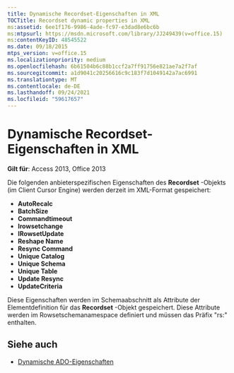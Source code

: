```yaml
---
title: Dynamische Recordset-Eigenschaften in XML
TOCTitle: Recordset dynamic properties in XML
ms:assetid: 6ee1f176-9986-4ade-fc97-e3dad8e6bc6b
ms:mtpsurl: https://msdn.microsoft.com/library/JJ249439(v=office.15)
ms:contentKeyID: 48545522
ms.date: 09/18/2015
mtps_version: v=office.15
ms.localizationpriority: medium
ms.openlocfilehash: 6b61504b6c88b1ccf2a7ff91756e821ae7a2f7af
ms.sourcegitcommit: a1d9041c20256616c9c183f7d1049142a7ac6991
ms.translationtype: MT
ms.contentlocale: de-DE
ms.lasthandoff: 09/24/2021
ms.locfileid: "59617657"
---
```

# <a name="recordset-dynamic-properties-in-xml"></a>Dynamische Recordset-Eigenschaften in XML

**Gilt für**: Access 2013, Office 2013

Die folgenden anbieterspezifischen Eigenschaften des **Recordset** -Objekts (im Client Cursor Engine) werden derzeit im XML-Format gespeichert:

- **AutoRecalc**
- **BatchSize**
- **Commandtimeout**
- **Irowsetchange**
- **IRowsetUpdate**
- **Reshape Name**
- **Resync Command**
- **Unique Catalog**
- **Unique Schema**
- **Unique Table**
- **Update Resync**
- **UpdateCriteria**


Diese Eigenschaften werden im Schemaabschnitt als Attribute der Elementdefinition für das **Recordset** -Objekt gespeichert. Diese Attribute werden im Rowsetschemanamespace definiert und müssen das Präfix "rs:" enthalten.

## <a name="see-also"></a>Siehe auch

- [Dynamische ADO-Eigenschaften](ado-dynamic-properties.md)
